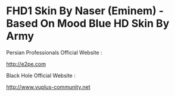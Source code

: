 FHD1 Skin By Naser (Eminem) - Based On Mood Blue HD Skin By Army
=========

Persian Professionals Official Website :

http://e2pe.com

Black Hole Official Website :

http://www.vuplus-community.net
